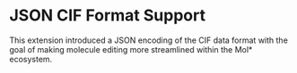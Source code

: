# JSON CIF Format Support

This extension introduced a JSON encoding of the CIF data format with the goal of making molecule editing more streamlined within the Mol\* ecosystem.